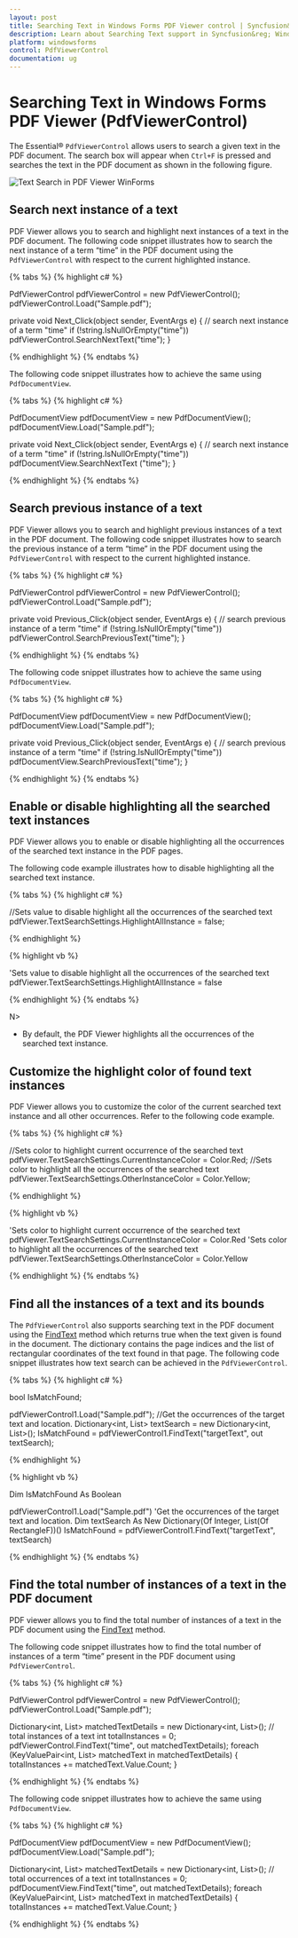 ```yaml
---
layout: post
title: Searching Text in Windows Forms PDF Viewer control | Syncfusion&reg;
description: Learn about Searching Text support in Syncfusion&reg; Windows Forms PDF Viewer (PdfViewerControl) control and more details.
platform: windowsforms
control: PdfViewerControl
documentation: ug
---
```


# Searching Text in Windows Forms PDF Viewer (PdfViewerControl)

The Essential&reg; `PdfViewerControl` allows users to search a given text in the PDF document. The search box will appear when `Ctrl+F` is pressed and searches the text in the PDF document as shown in the following figure.

![Text Search in PDF Viewer WinForms](Working-with-PDF-Viewer_images/Working-with-PDF-Viewer_img2.png)

## Search next instance of a text

PDF Viewer allows you to search and highlight next instances of a text in the PDF document. The following code snippet illustrates how to search the next instance of a term “time” in the PDF document using the `PdfViewerControl` with respect to the current highlighted instance.

{% tabs %}
{% highlight c# %}

PdfViewerControl pdfViewerControl = new PdfViewerControl();
pdfViewerControl.Load("Sample.pdf");

private void Next_Click(object sender, EventArgs e)
{
    // search next instance of a term "time"
    if (!string.IsNullOrEmpty("time"))
        pdfViewerControl.SearchNextText("time");
}

{% endhighlight %}
{% endtabs %}

The following code snippet illustrates how to achieve the same using `PdfDocumentView`.

{% tabs %}
{% highlight c# %}

PdfDocumentView pdfDocumentView = new PdfDocumentView();
pdfDocumentView.Load("Sample.pdf");

private void Next_Click(object sender, EventArgs e)
{
    // search next instance of a term "time"
    if (!string.IsNullOrEmpty("time"))
        pdfDocumentView.SearchNextText ("time");
}

{% endhighlight %}
{% endtabs %}

## Search previous instance of a text

PDF Viewer allows you to search and highlight previous instances of a text in the PDF document. The following code snippet illustrates how to search the previous instance of a term “time” in the PDF document using the `PdfViewerControl` with respect to the current highlighted instance.

{% tabs %}
{% highlight c# %}

PdfViewerControl pdfViewerControl = new PdfViewerControl();
pdfViewerControl.Load("Sample.pdf");

private void Previous_Click(object sender, EventArgs e)
{
    // search previous instance of a term "time"
    if (!string.IsNullOrEmpty("time"))
        pdfViewerControl.SearchPreviousText("time");
}

{% endhighlight %}
{% endtabs %}

The following code snippet illustrates how to achieve the same using `PdfDocumentView`.

{% tabs %}
{% highlight c# %}

PdfDocumentView pdfDocumentView = new PdfDocumentView();
pdfDocumentView.Load("Sample.pdf");

private void Previous_Click(object sender, EventArgs e)
{
    // search previous instance of a term "time"
    if (!string.IsNullOrEmpty("time"))
        pdfDocumentView.SearchPreviousText("time");
}

{% endhighlight %}
{% endtabs %}

## Enable or disable highlighting all the searched text instances

PDF Viewer allows you to enable or disable highlighting all the occurrences of the searched text instance in the PDF pages. 

The following code example illustrates how to disable highlighting all the searched text instance.

{% tabs %}
{% highlight c# %}

//Sets value to disable highlight all the occurrences of the searched text
pdfViewer.TextSearchSettings.HighlightAllInstance = false;

{% endhighlight %}

{% highlight vb %}

'Sets value to disable highlight all the occurrences of the searched text
pdfViewer.TextSearchSettings.HighlightAllInstance = false

{% endhighlight %}
{% endtabs %}

N>
* By default, the PDF Viewer highlights all the occurrences of the searched text instance.

## Customize the highlight color of found text instances

PDF Viewer allows you to customize the color of the current searched text instance and all other occurrences. Refer to the following code example.

{% tabs %}
{% highlight c# %}

//Sets color to highlight current occurrence of the searched text
pdfViewer.TextSearchSettings.CurrentInstanceColor = Color.Red;
//Sets color to highlight all the occurrences of the searched text
pdfViewer.TextSearchSettings.OtherInstanceColor = Color.Yellow;


{% endhighlight %}

{% highlight vb %}

'Sets color to highlight current occurrence of the searched text
pdfViewer.TextSearchSettings.CurrentInstanceColor = Color.Red
'Sets color to highlight all the occurrences of the searched text
pdfViewer.TextSearchSettings.OtherInstanceColor = Color.Yellow

{% endhighlight %}
{% endtabs %}

## Find all the instances of a text and its bounds

The `PdfViewerControl` also supports searching text in the PDF document using the [FindText](https://help.syncfusion.com/cr/windowsforms/Syncfusion.Windows.Forms.PdfViewer.PdfViewerControl.html#Syncfusion_Windows_Forms_PdfViewer_PdfViewerControl_FindText_System_String_System_Collections_Generic_Dictionary_System_Int32_System_Collections_Generic_List_System_Drawing_RectangleF____) method which returns true when the text given is found in the document. The dictionary contains the page indices and the list of rectangular coordinates of the text found in that page. The following code snippet illustrates how text search can be achieved in the `PdfViewerControl`.

{% tabs %}
{% highlight c# %}

bool IsMatchFound;

pdfViewerControl1.Load("Sample.pdf");
//Get the occurrences of the target text and location.
Dictionary<int, List<RectangleF>> 
textSearch = new Dictionary<int, List<RectangleF>>();
IsMatchFound = pdfViewerControl1.FindText("targetText", out textSearch);

{% endhighlight %}

{% highlight vb %}

Dim IsMatchFound As Boolean

pdfViewerControl1.Load("Sample.pdf")
'Get the occurrences of the target text and location.
Dim textSearch As New Dictionary(Of Integer, List(Of RectangleF))()
IsMatchFound = pdfViewerControl1.FindText("targetText", textSearch)

{% endhighlight %}
{% endtabs %}

## Find the total number of instances of a text in the PDF document

PDF viewer allows you to find the total number of instances of a text in the PDF document using the [FindText](https://help.syncfusion.com/cr/windowsforms/Syncfusion.Windows.Forms.PdfViewer.PdfViewerControl.html#Syncfusion_Windows_Forms_PdfViewer_PdfViewerControl_FindText_System_String_System_Collections_Generic_Dictionary_System_Int32_System_Collections_Generic_List_System_Drawing_RectangleF____) method.

The following code snippet illustrates how to find the total number of instances of a term “time” present in the PDF document using `PdfViewerControl`.

{% tabs %}
{% highlight c# %}

PdfViewerControl pdfViewerControl = new PdfViewerControl();
pdfViewerControl.Load("Sample.pdf");

Dictionary<int, List<RectangleF>> matchedTextDetails = new Dictionary<int, List<RectangleF>>();
// total instances of a text
int totalInstances = 0;
pdfViewerControl.FindText("time", out matchedTextDetails);
foreach (KeyValuePair<int, List<RectangleF>> matchedText in matchedTextDetails)
{
    totalInstances += matchedText.Value.Count;
}

{% endhighlight %}
{% endtabs %}

The following code snippet illustrates how to achieve the same using `PdfDocumentView`.

{% tabs %}
{% highlight c# %}

PdfDocumentView pdfDocumentView = new PdfDocumentView();
pdfDocumentView.Load("Sample.pdf");

Dictionary<int, List<RectangleF>> matchedTextDetails = new Dictionary<int, List<RectangleF>>();
// total occurrences of a text
int totalInstances = 0;
pdfDocumentView.FindText("time", out matchedTextDetails);
foreach (KeyValuePair<int, List<RectangleF>> matchedText in matchedTextDetails)
{
    totalInstances += matchedText.Value.Count;
}

{% endhighlight %}
{% endtabs %}
